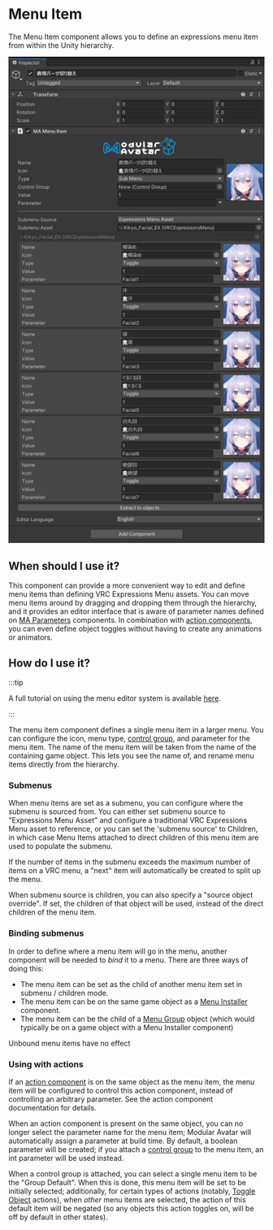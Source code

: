 # Menu Item

The Menu Item component allows you to define an expressions menu item from within the Unity hierarchy.

![Menu Item](menu-item.png)

## When should I use it?

This component can provide a more convenient way to edit and define menu items than defining VRC Expressions Menu assets. You can move menu items around by dragging and dropping them through the hierarchy, and it provides an editor interface that is aware of parameter names defined on [MA Parameters](parameters.md) components. In combination with [action components](action-toggle-object.md), you can even define object toggles without having to create any animations or animators.

## How do I use it?

:::tip

A full tutorial on using the menu editor system is available [here](../tutorials/menu/index.md).

:::

The menu item component defines a single menu item in a larger menu. You can configure the icon, menu type, [control group](control-group.md), and parameter for the menu item. The name of the menu item will be taken from the name of the containing game object. This lets you see the name of, and rename menu items directly from the hierarchy.

### Submenus

When menu items are set as a submenu, you can configure where the submenu is sourced from. You can either set submenu source to "Expressions Menu Asset" and configure a traditional VRC Expressions Menu asset to reference, or you can set the 'submenu source' to Children, in which case Menu Items attached to direct children of this menu item are used to populate the submenu.

If the number of items in the submenu exceeds the maximum number of items on a VRC menu, a "next" item will automatically be created to split up the menu.

When submenu source is children, you can also specify a "source object override". If set, the children of that object will be used, instead of the direct children of the menu item.

### Binding submenus

In order to define where a menu item will go in the menu, another component will be needed to _bind_ it to a menu. There are three ways of doing this:

* The menu item can be set as the child of another menu item set in submenu / children mode.
* The menu item can be on the same game object as a [Menu Installer](menu-installer.md) component.
* The menu item can be the child of a [Menu Group](menu-group.md) object (which would typically be on a game object with a Menu Installer component)

Unbound menu items have no effect

### Using with actions

If an [action component](action-toggle-object.md) is on the same object as the menu item, the menu item will be configured to control this action component, instead of controlling an arbitrary parameter. See the action component documentation for details.

When an action component is present on the same object, you can no longer select the parameter name for the menu item; Modular Avatar will automatically assign a parameter at build time. By default, a boolean parameter will be created; if you attach a [control group](control-group.md) to the menu item, an int parameter will be used instead.

When a control group is attached, you can select a single menu item to be the "Group Default". When this is done, this menu item will be set to be initially selected; additionally, for certain types of actions (notably, [Toggle Object](action-toggle-object.md) actions), when _other_ menu items are selected, the action of this default item will be negated (so any objects this action toggles on, will be off by default in other states). 